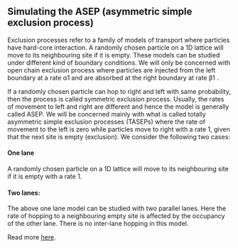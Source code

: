 ## Simulating the ASEP (asymmetric simple exclusion process)
Exclusion processes refer to a family of models of transport where particles have hard-core interaction. A randomly chosen particle on a 1D lattice will move to its neighbouring site if it is empty. These models can be studied under different kind of boundary conditions. We will only be concerned with open chain exclusion process where particles are injected from the left boundary at a rate  α1  and are absorbed at the right boundary at rate  β1 .

If a randomly chosen particle can hop to right and left with same probability, then the process is called symmetric exclusion process. Usually, the rates of movement to left and right are different and hence the model is generally called ASEP. We will be concerned mainly with what is called totally asymmetric simple exclusion processes (TASEPs) where the rate of movement to the left is zero while particles move to right with a rate 1, given that the next site is empty (exclusion). We consider the following two cases:

#### One lane
A randomly chosen particle on a 1D lattice will move to its neighbouring site if it is empty with a rate 1. 

#### Two lanes: 
The above one lane model can be studied with two parallel lanes. Here the rate of hopping to a neighbouring empty site is affected by the occupancy of the other lane. There is no inter-lane hopping in this model.


Read more [here](http://rajeshrinet.github.io/blog/2014/asep/).
